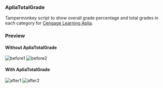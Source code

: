 ### ApliaTotalGrade

Tampermonkey script to show overall grade percentage and total grades in each category for [Cengage Learning Aplia](http://aplia.com/).

### Preview

#### Without ApliaTotalGrade

![before1](http://i.imgur.com/ij5z5Ee.png)
![before2](http://i.imgur.com/XVkqeiq.png)

#### With ApliaTotalGrade

![after1](http://i.imgur.com/op4CBJj.png)
![after2](http://i.imgur.com/oxcCn8X.png)
